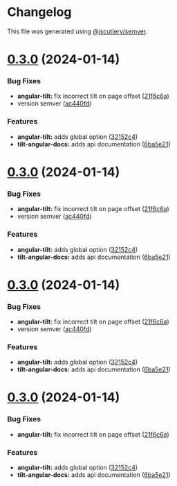 # Changelog

This file was generated using [@jscutlery/semver](https://github.com/jscutlery/semver).

# [0.3.0](https://github.com/geometricpanda/angular-tilt/compare/angular-tilt-0.2.1...angular-tilt-0.3.0) (2024-01-14)


### Bug Fixes

* **angular-tilt:** fix incorrect tilt on page offset ([21f6c6a](https://github.com/geometricpanda/angular-tilt/commit/21f6c6ad27c896c0e35a600b5cf2272210d5461a))
* version semver ([ac440fd](https://github.com/geometricpanda/angular-tilt/commit/ac440fd9eb95f0ae0d5bb4c250b0ef63d3d228e3))


### Features

* **angular-tilt:** adds global option ([32152c4](https://github.com/geometricpanda/angular-tilt/commit/32152c4fecc2d0b2c8dd9009dd5327e0db91b88b))
* **tilt-angular-docs:** adds api documentation ([6ba5e21](https://github.com/geometricpanda/angular-tilt/commit/6ba5e2164a507477eb711d5d841e47892470ea57))



# [0.3.0](https://github.com/geometricpanda/angular-tilt/compare/angular-tilt-0.2.1...angular-tilt-0.3.0) (2024-01-14)


### Bug Fixes

* **angular-tilt:** fix incorrect tilt on page offset ([21f6c6a](https://github.com/geometricpanda/angular-tilt/commit/21f6c6ad27c896c0e35a600b5cf2272210d5461a))
* version semver ([ac440fd](https://github.com/geometricpanda/angular-tilt/commit/ac440fd9eb95f0ae0d5bb4c250b0ef63d3d228e3))


### Features

* **angular-tilt:** adds global option ([32152c4](https://github.com/geometricpanda/angular-tilt/commit/32152c4fecc2d0b2c8dd9009dd5327e0db91b88b))
* **tilt-angular-docs:** adds api documentation ([6ba5e21](https://github.com/geometricpanda/angular-tilt/commit/6ba5e2164a507477eb711d5d841e47892470ea57))



# [0.3.0](https://github.com/geometricpanda/angular-tilt/compare/angular-tilt-0.2.1...angular-tilt-0.3.0) (2024-01-14)


### Bug Fixes

* **angular-tilt:** fix incorrect tilt on page offset ([21f6c6a](https://github.com/geometricpanda/angular-tilt/commit/21f6c6ad27c896c0e35a600b5cf2272210d5461a))
* version semver ([ac440fd](https://github.com/geometricpanda/angular-tilt/commit/ac440fd9eb95f0ae0d5bb4c250b0ef63d3d228e3))


### Features

* **angular-tilt:** adds global option ([32152c4](https://github.com/geometricpanda/angular-tilt/commit/32152c4fecc2d0b2c8dd9009dd5327e0db91b88b))
* **tilt-angular-docs:** adds api documentation ([6ba5e21](https://github.com/geometricpanda/angular-tilt/commit/6ba5e2164a507477eb711d5d841e47892470ea57))



# [0.3.0](https://github.com/geometricpanda/angular-tilt/compare/angular-tilt-0.2.1...angular-tilt-0.3.0) (2024-01-14)


### Bug Fixes

* **angular-tilt:** fix incorrect tilt on page offset ([21f6c6a](https://github.com/geometricpanda/angular-tilt/commit/21f6c6ad27c896c0e35a600b5cf2272210d5461a))


### Features

* **angular-tilt:** adds global option ([32152c4](https://github.com/geometricpanda/angular-tilt/commit/32152c4fecc2d0b2c8dd9009dd5327e0db91b88b))
* **tilt-angular-docs:** adds api documentation ([6ba5e21](https://github.com/geometricpanda/angular-tilt/commit/6ba5e2164a507477eb711d5d841e47892470ea57))
